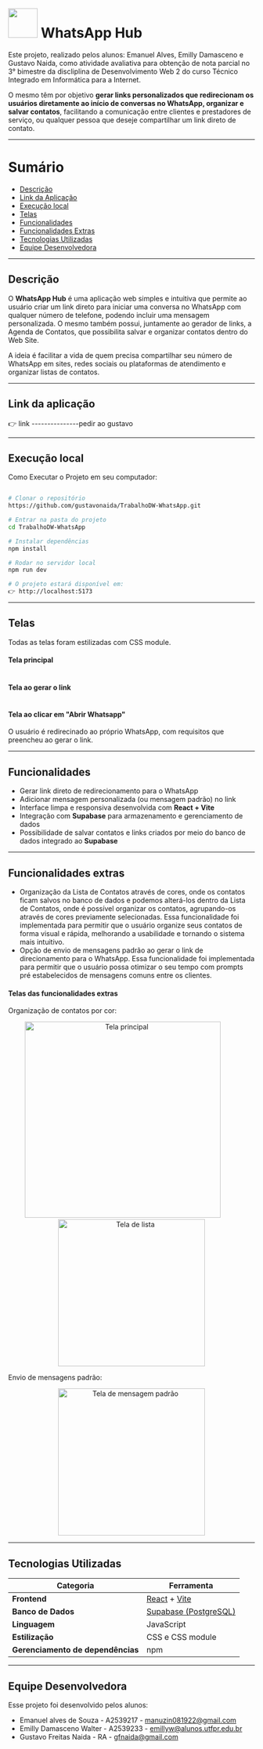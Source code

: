 <h1 id="whatsapp-hub"><img src="./src/imagens README/icone_whats.png" alt="" width="60"/> WhatsApp Hub</h1>

Este projeto, realizado pelos alunos: Emanuel Alves, Emilly Damasceno e Gustavo Naida, como atividade avaliativa para obtenção de nota parcial no 3° bimestre da discliplina de Desenvolvimento Web 2 do curso Técnico Integrado em Informática para a Internet.

O mesmo têm por objetivo **gerar links personalizados que redirecionam os usuários diretamente ao início de conversas no WhatsApp, organizar e salvar contatos**, facilitando a comunicação entre clientes e prestadores de serviço, ou qualquer pessoa que deseje compartilhar um link direto de contato.

---
# Sumário
  - [Descrição](#descrição)
  - [Link da Aplicação](#link-da-aplicação)
  - [Execução local](#execução-local)
  - [Telas](#telas)
  - [Funcionalidades](#funcionalidades)
  - [Funcionalidades Extras](#funcionalidades-extras)
  - [Tecnologias Utilizadas](#tecnologias-utilizadas)
  - [Equipe Desenvolvedora](#equipe-desenvolvedora)
---
## Descrição

O **WhatsApp Hub** é uma aplicação web simples e intuitiva que permite ao usuário criar um link direto para iniciar uma conversa no WhatsApp com qualquer número de telefone, podendo incluir uma mensagem personalizada. O mesmo também possui, juntamente ao gerador de links, a Agenda de Contatos, que possibilita salvar e organizar contatos dentro do Web Site.

A ideia é facilitar a vida de quem precisa compartilhar seu número de WhatsApp em sites, redes sociais ou plataformas de atendimento e organizar listas de contatos.

---
## Link da aplicação 
👉 link ---------------pedir ao gustavo

---

## Execução local
Como Executar o Projeto em seu computador:
```bash

# Clonar o repositório 
https://github.com/gustavonaida/TrabalhoDW-WhatsApp.git

# Entrar na pasta do projeto
cd TrabalhoDW-WhatsApp

# Instalar dependências
npm install

# Rodar no servidor local
npm run dev

# O projeto estará disponível em:
👉 http://localhost:5173

```
---

## Telas
Todas as telas foram estilizadas com CSS module.

#### Tela principal

<img src="./src/imagens README/tela_principal.png" alt=""/>

#### Tela ao gerar o link 
<img src="./src/imagens README/tela_gerar_link.png" alt=""/>

#### Tela ao clicar em "Abrir Whatsapp"
O usuário é redirecinado ao próprio WhatsApp, com requisitos que preencheu ao gerar o link.
<img src="./src/imagens README/tela_whatsapp.png" alt=""/>

---

## Funcionalidades

* Gerar link direto de redirecionamento para o WhatsApp  
* Adicionar mensagem personalizada (ou mensagem padrão) no link  
* Interface limpa e responsiva desenvolvida com **React + Vite**
* Integração com **Supabase** para armazenamento e gerenciamento de dados  
* Possibilidade de salvar contatos e links criados por meio do banco de dados integrado ao **Supabase**

---

## Funcionalidades extras
* Organização da Lista de Contatos através de cores, onde os contatos ficam salvos no banco de dados e podemos alterá-los dentro da Lista de Contatos, onde é possível organizar os contatos, agrupando-os através de cores previamente selecionadas. Essa funcionalidade foi implementada para permitir que o usuário organize seus contatos de forma visual e rápida, melhorando a usabilidade e tornando o sistema mais intuitivo.
* Opção de envio de mensagens padrão ao gerar o link de direcionamento para o WhatsApp. Essa funcionalidade foi implementada para permitir que o usuário possa otimizar o seu tempo com prompts pré estabelecidos de mensagens comuns entre os clientes.

#### Telas das funcionalidades extras
Organização de contatos por cor:
<p align="center">
  <img src="./src/imagens README/telas2.png" alt="Tela principal" width="400"/>
  &nbsp;&nbsp;&nbsp;&nbsp;&nbsp;&nbsp;&nbsp;&nbsp;
  <img src="./src/imagens README/tela_lista.png" alt="Tela de lista" width="300"/>
</p>


Envio de mensagens padrão:

<p align="center">
  <img src="./src/imagens README/tela_mensagem_opcional.png" alt="Tela de mensagem padrão" width="300"/>

---

## Tecnologias Utilizadas

| Categoria | Ferramenta |
|------------|-------------|
| **Frontend** | [React](https://react.dev/) + [Vite](https://vitejs.dev/) |
| **Banco de Dados** | [Supabase (PostgreSQL)](https://supabase.com/) |
| **Linguagem** | JavaScript |
| **Estilização** | CSS e CSS module |
| **Gerenciamento de dependências** | npm |

---

## Equipe Desenvolvedora 
Esse projeto foi desenvolvido pelos alunos:
* Emanuel alves de Souza - A2539217 - manuzin081922@gmail.com
* Emilly Damasceno Walter - A2539233 - emillyw@alunos.utfpr.edu.br
* Gustavo Freitas Naida - RA - gfnaida@gmail.com